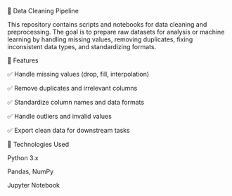🧹 Data Cleaning Pipeline

This repository contains scripts and notebooks for data cleaning and preprocessing. The goal is to prepare raw datasets for analysis or machine learning by handling missing values, removing duplicates, fixing inconsistent data types, and standardizing formats.

🚀 Features

✅ Handle missing values (drop, fill, interpolation)

✅ Remove duplicates and irrelevant columns

✅ Standardize column names and data formats

✅ Handle outliers and invalid values

✅ Export clean data for downstream tasks

🧰 Technologies Used

Python 3.x

Pandas, NumPy

Jupyter Notebook

